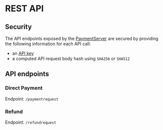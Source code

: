 REST API
========

## Security
The API endpoints exposed by the [PaymentServer](/paymentserver/readme.md) are secured by providing the following information for each API call:
- an [API key](/paymentserver/api-key.md)
- a computed API request body hash using `SHA256` or `SHA512`

## API endpoints

### Direct Payment

Endpoint: `/paymentrequest`

### Refund

Endpoint: `/refundrequest`